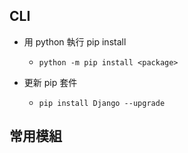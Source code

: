 ## CLI ##
- 用 python 執行 pip install
  - `python -m pip install <package>`

- 更新 pip 套件
  - `pip install Django --upgrade`

## 常用模組 ##
